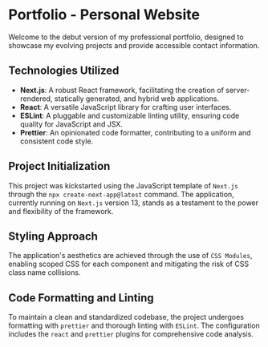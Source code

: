 # Portfolio - Personal Website

Welcome to the debut version of my professional portfolio, designed to showcase my evolving projects and provide accessible contact information.

## Technologies Utilized

- **Next.js**: A robust React framework, facilitating the creation of server-rendered, statically generated, and hybrid web applications.
- **React**: A versatile JavaScript library for crafting user interfaces.
- **ESLint**: A pluggable and customizable linting utility, ensuring code quality for JavaScript and JSX.
- **Prettier**: An opinionated code formatter, contributing to a uniform and consistent code style.

## Project Initialization

This project was kickstarted using the JavaScript template of `Next.js` through the `npx create-next-app@latest` command. The application, currently running on `Next.js` version 13, stands as a testament to the power and flexibility of the framework.

## Styling Approach

The application's aesthetics are achieved through the use of `CSS Modules`, enabling scoped CSS for each component and mitigating the risk of CSS class name collisions.

## Code Formatting and Linting

To maintain a clean and standardized codebase, the project undergoes formatting with `prettier` and thorough linting with `ESLint`. The configuration includes the `react` and `prettier` plugins for comprehensive code analysis.
